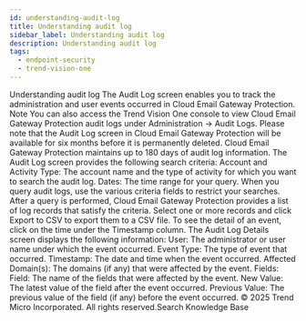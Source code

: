 ```yaml
---
id: understanding-audit-log
title: Understanding audit log
sidebar_label: Understanding audit log
description: Understanding audit log
tags:
  - endpoint-security
  - trend-vision-one
---
```


 Understanding audit log The Audit Log screen enables you to track the administration and user events occurred in Cloud Email Gateway Protection. Note You can also access the Trend Vision One console to view Cloud Email Gateway Protection audit logs under Administration → Audit Logs. Please note that the Audit Log screen in Cloud Email Gateway Protection will be available for six months before it is permanently deleted. Cloud Email Gateway Protection maintains up to 180 days of audit log information. The Audit Log screen provides the following search criteria: Account and Activity Type: The account name and the type of activity for which you want to search the audit log. Dates: The time range for your query. When you query audit logs, use the various criteria fields to restrict your searches. After a query is performed, Cloud Email Gateway Protection provides a list of log records that satisfy the criteria. Select one or more records and click Export to CSV to export them to a CSV file. To see the detail of an event, click on the time under the Timestamp column. The Audit Log Details screen displays the following information: User: The administrator or user name under which the event occurred. Event Type: The type of event that occurred. Timestamp: The date and time when the event occurred. Affected Domain(s): The domains (if any) that were affected by the event. Fields: Field: The name of the fields that were affected by the event. New Value: The latest value of the field after the event occurred. Previous Value: The previous value of the field (if any) before the event occurred. © 2025 Trend Micro Incorporated. All rights reserved.Search Knowledge Base